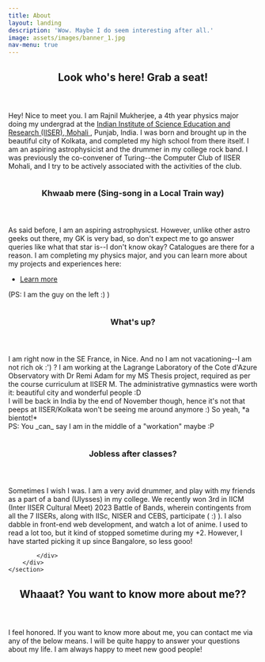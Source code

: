 ```yaml
---
title: About
layout: landing
description: 'Wow. Maybe I do seem interesting after all.'
image: assets/images/banner_1.jpg
nav-menu: true
---
```


<!-- Main -->
<div id="main">

<!-- One -->
<section id="one">
	<div class="inner">
		<header class="major">
			<h2>Look who's here! Grab a seat!</h2>
		</header>
		<p>Hey! Nice to meet you. I am Rajnil Mukherjee, a 4th year physics major doing my undergrad at the <a href = "https://www.iisermohali.ac.in/"> Indian Institute of Science Education and Research (IISER), Mohali </a>, Punjab, India. I was born and brought up in the beautiful city of Kolkata, and completed my high school from there itself. I am an aspiring astrophysicist and the drummer in my college rock band. I was previously the co-convener of Turing--the Computer Club of IISER Mohali, and I try to be actively associated with the activities of the club. </p>
	</div>
</section>

<!-- Two -->
<section id="two" class="spotlights">
	<section>
		<a href="#" class="image">
			<img src="{% link assets/images/about_5.jpeg %}" alt="" data-position="center center" />
		</a>
		<div class="content">
			<div class="inner">
				<header class="major">
					<h3>Khwaab mere (Sing-song in a Local Train way)</h3>
				</header>
				<p>As said before, I am an aspiring astrophysicst. However, unlike other astro geeks out there, my GK is very bad, so don't expect me to go answer queries like what that star is--I don't know okay? Catalogues are there for a reason. I am completing my physics major, and you can learn more about my projects and experiences here:</p>
				<ul class="actions">
					<li><a href="Research and Experience.html" class="button">Learn more</a></li>
				</ul>
				<p>
				(PS: I am the guy on the left :) )
				</p>
			</div>
		</div>
	</section>
	<section>
		<a href="#" class="image">
			<img src="{% link assets/images/oca.jpeg %}" alt="" data-position="top center" />
		</a>
		<div class="content">
			<div class="inner">
				<header class="major">
					<h3>What's up?</h3>
				</header>
				<p>I am right now in the SE France, in Nice. And no I am not vacationing--I am not rich ok :') ? I am working at the Lagrange Laboratory of the Cote d'Azure Observatory with Dr Remi Adam for my MS Thesis project, required as per the course curriculum at IISER M. The administrative gymnastics were worth it: beautiful city and wonderful people :D
				</br>
				I will be back in India by the end of November though, hence it's not that peeps at IISER/Kolkata won't be seeing me around anymore :) So yeah, *a bientot!*
			    </br>
				PS: You _can_ say I am in the middle of a "workation" maybe :P</p>
			</div>
		</div>
	</section>
	<section>
		<a href="#" class="image">
			<img src="{% link assets/images/about_3.jpg %}" alt="" data-position="25% 25%" />
		</a>
		<div class="content">
			<div class="inner">
				<header class="major">
					<h3>Jobless after classes?</h3>
				</header>
				<p>Sometimes I wish I was. I am a very avid drummer, and play with my friends as a part of a band (Ulysses) in my college. We recently won 3rd in IICM (Inter IISER Cultural Meet) 2023 Battle of Bands, wherein contingents from all the 7 IISERs, along with IISc, NISER and CEBS, participate ( :) ).  I also dabble in front-end web development, and watch a lot of anime. I used to read a lot too, but it kind of stopped sometime during my +2. However, I have started picking it up since Bangalore, so less gooo!  </p>
				
			</div>
		</div>
	</section>
</section>

<!-- Three -->
<section id="three">
	<div class="inner">
		<header class="major">
			<h2>Whaaat? You want to know more about me??</h2>
		</header>
		<p>I feel honored. If you want to know more about me, you can contact me via any of the below means. I will be quite happy to answer your questions about my life. I am always happy to meet new good people!</p>
	</div>
</section>

</div>
